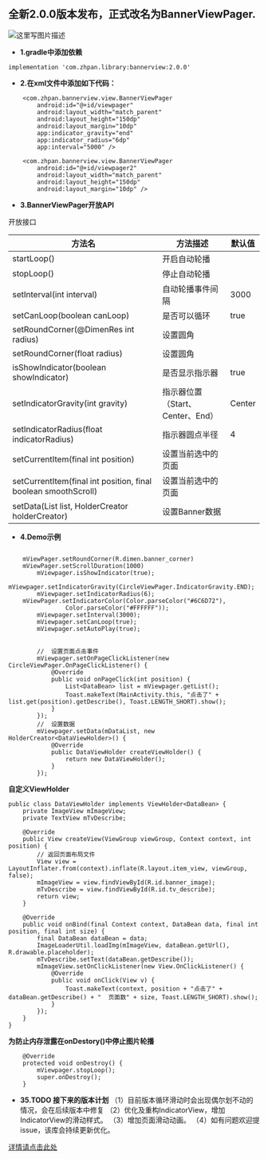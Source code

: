 

## 全新2.0.0版本发布，正式改名为BannerViewPager.


![这里写图片描述](https://github.com/zhpanvip/BannerViewPager/blob/v_2.0.0/image/ezgif-4-f4cd74cd939d.gif)

 - **1.gradle中添加依赖**

```
implementation 'com.zhpan.library:bannerview:2.0.0'
```

 - **2.在xml文件中添加如下代码：**

```
    <com.zhpan.bannerview.view.BannerViewPager
        android:id="@+id/viewpager"
        android:layout_width="match_parent"
        android:layout_height="150dp"
        android:layout_margin="10dp"
        app:indicator_gravity="end"
        app:indicator_radius="6dp"
        app:interval="5000" />

    <com.zhpan.bannerview.view.BannerViewPager
        android:id="@+id/viewpager2"
        android:layout_width="match_parent"
        android:layout_height="150dp"
        android:layout_margin="10dp" />
```

 - **3.BannerViewPager开放API**

开放接口

| 方法名 | 方法描述 | 默认值 |
|--|--|--|
| startLoop() |开启自动轮播  |  |
| stopLoop() | 停止自动轮播 |  |
| setInterval(int interval) | 自动轮播事件间隔 |3000  |
| setCanLoop(boolean canLoop) | 是否可以循环 |  true|
| setRoundCorner(@DimenRes int radius) | 设置圆角 |  |
| setRoundCorner(float radius) | 设置圆角 |  |
| isShowIndicator(boolean showIndicator) |  是否显示指示器|true  |
| setIndicatorGravity(int gravity) | 指示器位置（Start、Center、End） | Center |
| setIndicatorRadius(float indicatorRadius) | 指示器圆点半径 |  4|
|setCurrentItem(final int position)  |  设置当前选中的页面|  |
| setCurrentItem(final int position, final boolean smoothScroll) | 设置当前选中的页面 |  |
| setData(List<T> list, HolderCreator<VH> holderCreator) |设置Banner数据  |  |

 - **4.Demo示例**

```
	
	mViewPager.setRoundCorner(R.dimen.banner_corner)
	mViewPager.setScrollDuration(1000)
        mViewpager.isShowIndicator(true); 
        mViewpager.setIndicatorGravity(CircleViewPager.IndicatorGravity.END);
        mViewpager.setIndicatorRadius(6);
	mViewPager.setIndicatorColor(Color.parseColor("#6C6D72"),
                Color.parseColor("#FFFFFF"));
        mViewpager.setInterval(3000);
        mViewpager.setCanLoop(true);
        mViewpager.setAutoPlay(true);
       
	
        //  设置页面点击事件
        mViewpager.setOnPageClickListener(new CircleViewPager.OnPageClickListener() {
            @Override
            public void onPageClick(int position) {
                List<DataBean> list = mViewpager.getList();
                Toast.makeText(MainActivity.this, "点击了" + list.get(position).getDescribe(), Toast.LENGTH_SHORT).show();
            }
        });
        //  设置数据
        mViewpager.setData(mDataList, new HolderCreator<DataViewHolder>() {
            @Override
            public DataViewHolder createViewHolder() {
                return new DataViewHolder();
            }
        });
```

**自定义ViewHolder** 
  
```
public class DataViewHolder implements ViewHolder<DataBean> {
    private ImageView mImageView;
    private TextView mTvDescribe;

    @Override
    public View createView(ViewGroup viewGroup, Context context, int position) {
        // 返回页面布局文件
        View view = LayoutInflater.from(context).inflate(R.layout.item_view, viewGroup, false);
        mImageView = view.findViewById(R.id.banner_image);
        mTvDescribe = view.findViewById(R.id.tv_describe);
        return view;
    }

    @Override
    public void onBind(final Context context, DataBean data, final int position, final int size) {
        final DataBean dataBean = data;
        ImageLoaderUtil.loadImg(mImageView, dataBean.getUrl(), R.drawable.placeholder);
        mTvDescribe.setText(dataBean.getDescribe());
        mImageView.setOnClickListener(new View.OnClickListener() {
            @Override
            public void onClick(View v) {
                Toast.makeText(context, position + "点击了" + dataBean.getDescribe() + "  页面数" + size, Toast.LENGTH_SHORT).show();
            }
        });
    }
}
```
**为防止内存泄露在onDestory()中停止图片轮播**
```
	@Override
    protected void onDestroy() {
    	mViewpager.stopLoop();
        super.onDestroy();
    }
```


- **35.TODO 接下来的版本计划**
（1）目前版本循环滑动时会出现偶尔划不动的情况，会在后续版本中修复
（2）优化及重构IndicatorView，增加IndicatorView的滑动样式。
（3）增加页面滑动动画。
（4）如有问题欢迎提issue，该库会持续更新优化。


[详情请点击此处](http://blog.csdn.net/qq_20521573/article/details/52037929)
